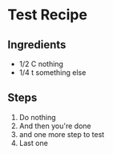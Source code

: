 # Test Recipe

## Ingredients
- 1/2 C nothing
- 1/4 t something else

## Steps
1. Do nothing
2. And then you're done
3. and one more step to test
4. Last one
